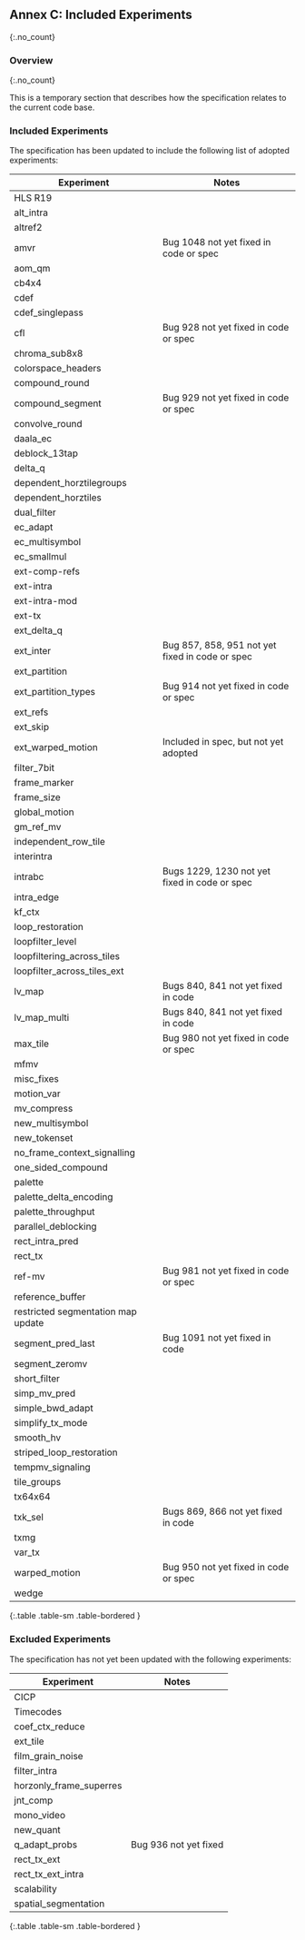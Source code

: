 ## Annex C: Included Experiments
{:.no_count}

### Overview
{:.no_count}

This is a temporary section that describes how the specification relates to the current code base.

### Included Experiments

The specification has been updated to include the following list of adopted experiments:

| Experiment                    | Notes
| ----------------------------- | ---------------------------
| HLS R19                       |
| alt_intra                     |
| altref2                       |
| amvr                          | Bug 1048 not yet fixed in code or spec
| aom_qm                        |
| cb4x4                         |
| cdef                          |
| cdef_singlepass               |
| cfl                           | Bug 928 not yet fixed in code or spec
| chroma_sub8x8                 |
| colorspace_headers            |
| compound_round                |
| compound_segment              | Bug 929 not yet fixed in code or spec
| convolve_round                |
| daala_ec                      |
| deblock_13tap                 |
| delta_q                       |
| dependent_horztilegroups      |
| dependent_horztiles           |
| dual_filter                   |
| ec_adapt                      |
| ec_multisymbol                |
| ec_smallmul                   |
| ext-comp-refs                 |
| ext-intra                     |
| ext-intra-mod                 |
| ext-tx                        |
| ext_delta_q                   |
| ext_inter                     | Bug 857, 858, 951 not yet fixed in code or spec
| ext_partition                 | 
| ext_partition_types           | Bug 914 not yet fixed in code or spec
| ext_refs                      | 
| ext_skip                      |
| ext_warped_motion             | Included in spec, but not yet adopted
| filter_7bit                   |
| frame_marker                  |
| frame_size                    |
| global_motion                 |
| gm_ref_mv                     |
| independent_row_tile          |
| interintra                    |
| intrabc                       | Bugs 1229, 1230 not yet fixed in code or spec
| intra_edge                    |
| kf_ctx                        |
| loop_restoration              |
| loopfilter_level              |
| loopfiltering_across_tiles    |
| loopfilter_across_tiles_ext   |
| lv_map                        | Bugs 840, 841 not yet fixed in code 
| lv_map_multi                  | Bugs 840, 841 not yet fixed in code 
| max_tile                      | Bug 980 not yet fixed in code or spec
| mfmv                          |
| misc_fixes                    |
| motion_var                    |
| mv_compress                   |
| new_multisymbol               |
| new_tokenset                  |
| no_frame_context_signalling   |
| one_sided_compound            |
| palette                       |
| palette_delta_encoding        |
| palette_throughput            |
| parallel_deblocking           |
| rect_intra_pred               |
| rect_tx                       |
| ref-mv                        | Bug 981 not yet fixed in code or spec
| reference_buffer              |
| restricted segmentation map update |
| segment_pred_last             | Bug 1091 not yet fixed in code
| segment_zeromv                |
| short_filter                  |
| simp_mv_pred                  |
| simple_bwd_adapt              |
| simplify_tx_mode              |
| smooth_hv                     |
| striped_loop_restoration      |
| tempmv_signaling              |
| tile_groups                   |
| tx64x64                       |
| txk_sel                       | Bugs 869, 866 not yet fixed in code
| txmg                          |
| var_tx                        |
| warped_motion                 | Bug 950 not yet fixed in code or spec
| wedge                         |
{:.table .table-sm .table-bordered }

### Excluded Experiments

The specification has not yet been updated with the following experiments:

| Experiment                    | Notes
| ----------------------------- | ---------------------------
| CICP                          |
| Timecodes                     |
| coef_ctx_reduce               |
| ext_tile                      |
| film_grain_noise              |
| filter_intra                  | 
| horzonly_frame_superres       |
| jnt_comp                      |
| mono_video                    |
| new_quant                     |
| q_adapt_probs                 | Bug 936 not yet fixed
| rect_tx_ext                   |
| rect_tx_ext_intra             |
| scalability                   |
| spatial_segmentation          |
{:.table .table-sm .table-bordered }


